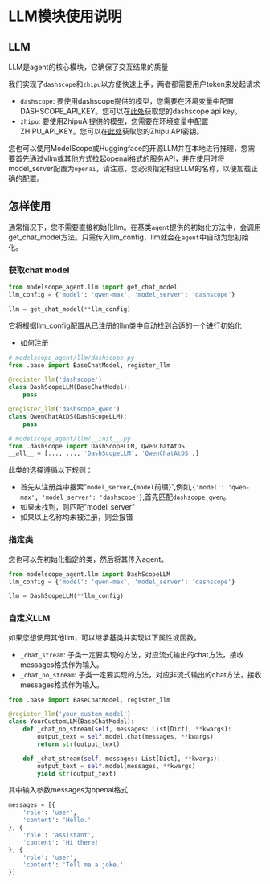 # LLM模块使用说明
## LLM
LLM是agent的核心模块，它确保了交互结果的质量

我们实现了`dashscope`和`zhipu`以方便快速上手，两者都需要用户token来发起请求

- `dashscope`: 要使用dashscope提供的模型，您需要在环境变量中配置DASHSCOPE_API_KEY。您可以在[此处](https://help.aliyun.com/zh/dashscope/developer-reference/activate-dashscope-and-create-an-api-key)获取您的dashscope api key。
- `zhipu`: 要使用ZhipuAI提供的模型，您需要在环境变量中配置ZHIPU_API_KEY。您可以在[此处](https://open.bigmodel.cn/usercenter/apikeys)获取您的Zhipu API密钥。


您也可以使用ModelScope或Huggingface的开源LLM并在本地进行推理，您需要首先通过vllm或其他方式拉起openai格式的服务API，并在使用时将model_server配置为`openai`，请注意，您必须指定相应LLM的名称，以便加载正确的配置。

## 怎样使用

通常情况下，您不需要直接初始化llm。在基类`agent`提供的初始化方法中，会调用get_chat_model方法。只需传入llm_config，llm就会在`agent`中自动为您初始化。

### 获取chat model
```Python
from modelscope_agent.llm import get_chat_model
llm_config = {'model': 'qwen-max', 'model_server': 'dashscope'}

llm = get_chat_model(**llm_config)
```

它将根据llm_config配置从已注册的llm类中自动找到合适的一个进行初始化

- 如何注册
```python
# modelscope_agent/llm/dashscope.py
from .base import BaseChatModel, register_llm

@register_llm('dashscope')
class DashScopeLLM(BaseChatModel):
    pass

@register_llm('dashscope_qwen')
class QwenChatAtDS(DashScopeLLM):
    pass

# modelscope_agent/llm/__init__.py
from .dashscope import DashScopeLLM, QwenChatAtDS
__all__ = [..., ..., 'DashScopeLLM', 'QwenChatAtDS',]
```

此类的选择遵循以下规则：
- 首先从注册类中搜索"`model_server`_{`model`前缀}",例如,`{'model': 'qwen-max', 'model_server': 'dashscope'}`,首先匹配`dashscope_qwen`。
- 如果未找到，则匹配"model_server"
- 如果以上名称均未被注册，则会报错

### 指定类
您也可以先初始化指定的类，然后将其传入agent。

```Python
from modelscope_agent.llm import DashScopeLLM
llm_config = {'model': 'qwen-max', 'model_server': 'dashscope'}

llm = DashScopeLLM(**llm_config)
```

### 自定义LLM

如果您想使用其他llm，可以继承基类并实现以下属性或函数。

- `_chat_stream`: 子类一定要实现的方法，对应流式输出的chat方法，接收messages格式作为输入。
- `_chat_no_stream`: 子类一定要实现的方法，对应非流式输出的chat方法，接收messages格式作为输入。

```Python
from .base import BaseChatModel, register_llm

@register_llm('your_custom_model')
class YourCustomLLM(BaseChatModel):
    def _chat_no_stream(self, messages: List[Dict], **kwargs):
        output_text = self.model.chat(messages, **kwargs)
        return str(output_text)

    def _chat_stream(self, messages: List[Dict], **kwargs):
        output_text = self.model(messages, **kwargs)
        yield str(output_text)
```

其中输入参数messages为openai格式

```python
messages = [{
    'role': 'user',
    'content': 'Hello.'
}, {
    'role': 'assistant',
    'content': 'Hi there!'
}, {
    'role': 'user',
    'content': 'Tell me a joke.'
}]
```
